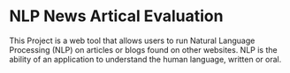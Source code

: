# NLP News Artical Evaluation
This Project is a web tool that allows users to run Natural Language Processing (NLP) on articles or blogs found on other websites. NLP is the ability of an application to understand the human language, written or oral.
